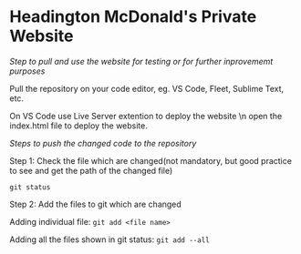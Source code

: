 # Headington McDonald's Private Website

*Step to pull and use the website for testing or for further inprovememt purposes*

Pull the repository on your code editor, eg. VS Code, Fleet, Sublime Text, etc.

On VS Code use Live Server extention to deploy the website \n open the index.html file to deploy the website.

_Steps to push the changed code to the repository_

Step 1: Check the file which are changed(not mandatory, but good practice to see and get the path of the changed file)

`git status`

Step 2: Add the files to git which are changed

Adding individual file: `git add <file name>`

Adding all the files shown in git status: `git add --all`
